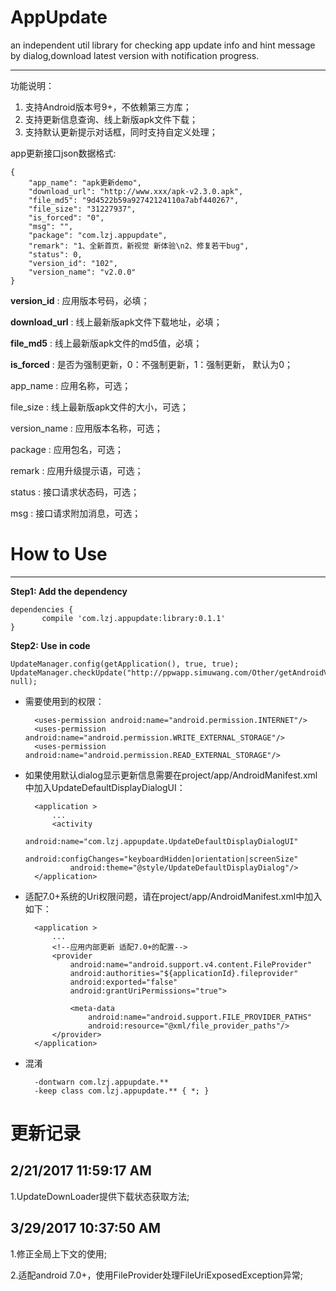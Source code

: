 # AppUpdate
an independent util library for checking app update info and hint message by dialog,download latest version with notification progress.


----------


功能说明：

1. 支持Android版本号9+，不依赖第三方库；
2. 支持更新信息查询、线上新版apk文件下载；
3. 支持默认更新提示对话框，同时支持自定义处理；

app更新接口json数据格式:

	{
	    "app_name": "apk更新demo",
	    "download_url": "http://www.xxx/apk-v2.3.0.apk",
	    "file_md5": "9d4522b59a92742124110a7abf440267",
	    "file_size": "31227937",
	    "is_forced": "0",
	    "msg": "",
	    "package": "com.lzj.appupdate",
	    "remark": "1、全新首页，新视觉 新体验\n2、修复若干bug",
	    "status": 0,
	    "version_id": "102",
	    "version_name": "v2.0.0"
	}


**version_id** : 应用版本号码，必填；

**download_url** : 线上最新版apk文件下载地址，必填；

**file_md5** : 线上最新版apk文件的md5值，必填；

**is_forced** : 是否为强制更新，0：不强制更新，1：强制更新， 默认为0；

app_name : 应用名称，可选；

file_size : 线上最新版apk文件的大小，可选；

version_name : 应用版本名称，可选；

package : 应用包名，可选；

remark : 应用升级提示语，可选；

status : 接口请求状态码，可选；

msg : 接口请求附加消息，可选；



# How to Use #

----------
**Step1: Add the dependency**

    dependencies {
           compile 'com.lzj.appupdate:library:0.1.1'
    }


**Step2: Use in code**

	UpdateManager.config(getApplication(), true, true);
    UpdateManager.checkUpdate("http://ppwapp.simuwang.com/Other/getAndroidVersion?", null);



- 需要使用到的权限：

	    <uses-permission android:name="android.permission.INTERNET"/>
	    <uses-permission android:name="android.permission.WRITE_EXTERNAL_STORAGE"/>
	    <uses-permission android:name="android.permission.READ_EXTERNAL_STORAGE"/>


- 如果使用默认dialog显示更新信息需要在project/app/AndroidManifest.xml中加入UpdateDefaultDisplayDialogUI：

		<application >
			...
	        <activity
	            android:name="com.lzj.appupdate.UpdateDefaultDisplayDialogUI"
	            android:configChanges="keyboardHidden|orientation|screenSize"
	            android:theme="@style/UpdateDefaultDisplayDialog"/>
	    </application>

- 适配7.0+系统的Uri权限问题，请在project/app/AndroidManifest.xml中加入如下：

		<application >
			...
	        <!--应用内部更新 适配7.0+的配置-->
            <provider
                android:name="android.support.v4.content.FileProvider"
                android:authorities="${applicationId}.fileprovider"
                android:exported="false"
                android:grantUriPermissions="true">

                <meta-data
                    android:name="android.support.FILE_PROVIDER_PATHS"
                    android:resource="@xml/file_provider_paths"/>
            </provider>
	    </application>


- 混淆
		
		-dontwarn com.lzj.appupdate.**
		-keep class com.lzj.appupdate.** { *; }



# 更新记录 #

2/21/2017 11:59:17 AM  
----
1.UpdateDownLoader提供下载状态获取方法;

3/29/2017 10:37:50 AM  
----
1.修正全局上下文的使用;

2.适配android 7.0+，使用FileProvider处理FileUriExposedException异常;
